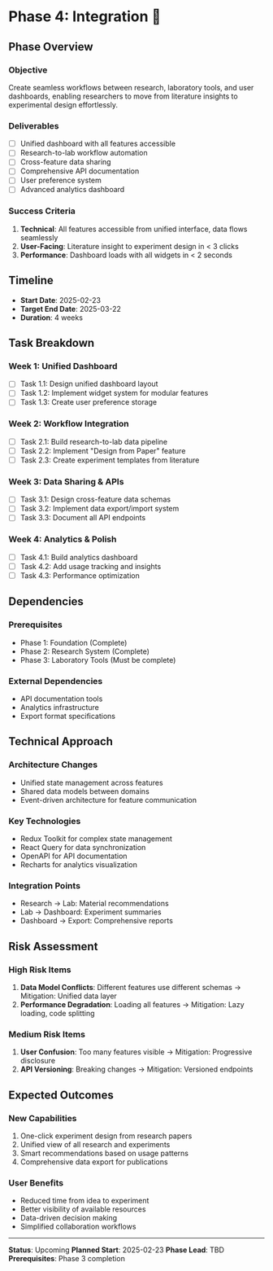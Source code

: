 # Phase 4: Integration 📅

## Phase Overview

### Objective

Create seamless workflows between research, laboratory tools, and user
dashboards, enabling researchers to move from literature insights to
experimental design effortlessly.

### Deliverables

- [ ] Unified dashboard with all features accessible
- [ ] Research-to-lab workflow automation
- [ ] Cross-feature data sharing
- [ ] Comprehensive API documentation
- [ ] User preference system
- [ ] Advanced analytics dashboard

### Success Criteria

1. **Technical**: All features accessible from unified interface, data flows
   seamlessly
2. **User-Facing**: Literature insight to experiment design in < 3 clicks
3. **Performance**: Dashboard loads with all widgets in < 2 seconds

## Timeline

- **Start Date**: 2025-02-23
- **Target End Date**: 2025-03-22
- **Duration**: 4 weeks

## Task Breakdown

### Week 1: Unified Dashboard

- [ ] Task 1.1: Design unified dashboard layout
- [ ] Task 1.2: Implement widget system for modular features
- [ ] Task 1.3: Create user preference storage

### Week 2: Workflow Integration

- [ ] Task 2.1: Build research-to-lab data pipeline
- [ ] Task 2.2: Implement "Design from Paper" feature
- [ ] Task 2.3: Create experiment templates from literature

### Week 3: Data Sharing & APIs

- [ ] Task 3.1: Design cross-feature data schemas
- [ ] Task 3.2: Implement data export/import system
- [ ] Task 3.3: Document all API endpoints

### Week 4: Analytics & Polish

- [ ] Task 4.1: Build analytics dashboard
- [ ] Task 4.2: Add usage tracking and insights
- [ ] Task 4.3: Performance optimization

## Dependencies

### Prerequisites

- Phase 1: Foundation (Complete)
- Phase 2: Research System (Complete)
- Phase 3: Laboratory Tools (Must be complete)

### External Dependencies

- API documentation tools
- Analytics infrastructure
- Export format specifications

## Technical Approach

### Architecture Changes

- Unified state management across features
- Shared data models between domains
- Event-driven architecture for feature communication

### Key Technologies

- Redux Toolkit for complex state management
- React Query for data synchronization
- OpenAPI for API documentation
- Recharts for analytics visualization

### Integration Points

- Research → Lab: Material recommendations
- Lab → Dashboard: Experiment summaries
- Dashboard → Export: Comprehensive reports

## Risk Assessment

### High Risk Items

1. **Data Model Conflicts**: Different features use different schemas →
   Mitigation: Unified data layer
2. **Performance Degradation**: Loading all features → Mitigation: Lazy loading,
   code splitting

### Medium Risk Items

1. **User Confusion**: Too many features visible → Mitigation: Progressive
   disclosure
2. **API Versioning**: Breaking changes → Mitigation: Versioned endpoints

## Expected Outcomes

### New Capabilities

1. One-click experiment design from research papers
2. Unified view of all research and experiments
3. Smart recommendations based on usage patterns
4. Comprehensive data export for publications

### User Benefits

- Reduced time from idea to experiment
- Better visibility of available resources
- Data-driven decision making
- Simplified collaboration workflows

---

**Status**: Upcoming **Planned Start**: 2025-02-23 **Phase Lead**: TBD
**Prerequisites**: Phase 3 completion
